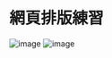 <h1>網頁排版練習</h1>

![image](https://github.com/user-attachments/assets/99f8b88b-65c8-40fd-8426-77c89f239083)
![image](https://github.com/user-attachments/assets/634e2af2-e86d-4d51-aaae-3a07e012f785)
